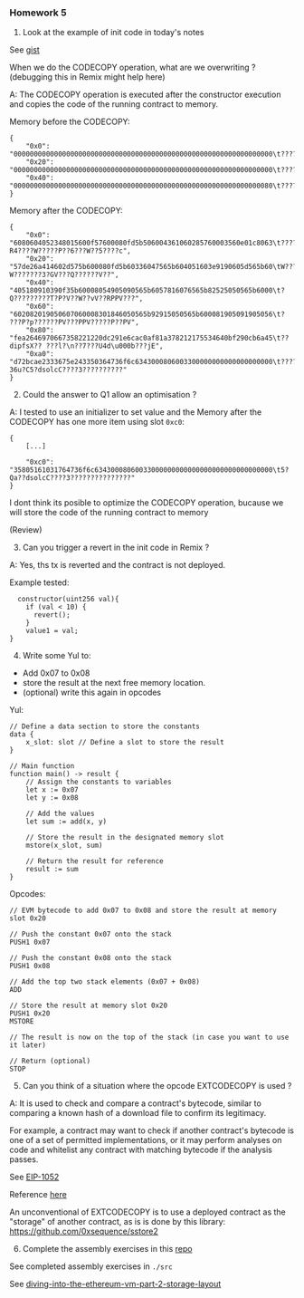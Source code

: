 ### Homework 5

1. Look at the example of init code in today's notes

See [gist](https://gist.github.com/extropyCoder/4243c0f90e6a6e97006a31f5b9265b94)

When we do the CODECOPY operation, what are we overwriting ? (debugging this in Remix might help here)

A: The CODECOPY operation is executed after the constructor execution and copies the code of the running contract to memory.

Memory before the CODECOPY:

```
{
	"0x0": "0000000000000000000000000000000000000000000000000000000000000000\t????????????????????????????????",
	"0x20": "0000000000000000000000000000000000000000000000000000000000000000\t????????????????????????????????",
	"0x40": "0000000000000000000000000000000000000000000000000000000000000080\t????????????????????????????????"
}
```

Memory after the CODECOPY:

```
{
	"0x0": "6080604052348015600f57600080fd5b506004361060285760003560e01c8063\t????R4????W?????P??6???W??5????c",
	"0x20": "57de26a414602d575b600080fd5b60336047565b604051603e9190605d565b60\tW??????W???????3?GV???Q??????V??",
	"0x40": "405180910390f35b60008054905090565b6057816076565b82525050565b6000\t?Q?????????T?P?V??W??vV??RPPV???",
	"0x60": "602082019050607060008301846050565b92915050565b600081905091905056\t? ???P?p??????PV???PPV?????P??PV",
	"0x80": "fea2646970667358221220dc291e6cac0af81a378212175534640bf290cb6a45\t??dipfsX?? ???l?\n??7???U4d\u000b???jE",
	"0xa0": "d72bcae2333675e243350364736f6c6343000806003300000000000000000000\t????36u?C5?dsolcC????3??????????"
}
```

2. Could the answer to Q1 allow an optimisation ?

A: I tested to use an initializer to set value and the Memory after the CODECOPY has one more item using slot `0xc0`: 

```
{
	[...]

	"0xc0": "35805161031764736f6c63430008060033000000000000000000000000000000\t5?Qa??dsolcC????3???????????????"
}
```

I dont think its posible to optimize the CODECOPY operation, bucause we will store the code of the running contract to memory 

(Review)

3. Can you trigger a revert in the init code in Remix ?

A: Yes, ths tx is reverted and the contract is not deployed.

Example tested:

```
  constructor(uint256 val){
    if (val < 10) {
      revert();
    }
    value1 = val;
}
```

4. Write some Yul to:

- Add 0x07 to 0x08
- store the result at the next free memory location.
- (optional) write this again in opcodes

Yul:

```
// Define a data section to store the constants
data {
    x_slot: slot // Define a slot to store the result
}

// Main function
function main() -> result {
    // Assign the constants to variables
    let x := 0x07
    let y := 0x08
    
    // Add the values
    let sum := add(x, y)
    
    // Store the result in the designated memory slot
    mstore(x_slot, sum)
    
    // Return the result for reference
    result := sum
}

```

Opcodes:

```
// EVM bytecode to add 0x07 to 0x08 and store the result at memory slot 0x20

// Push the constant 0x07 onto the stack
PUSH1 0x07

// Push the constant 0x08 onto the stack
PUSH1 0x08

// Add the top two stack elements (0x07 + 0x08)
ADD

// Store the result at memory slot 0x20
PUSH1 0x20
MSTORE

// The result is now on the top of the stack (in case you want to use it later)

// Return (optional)
STOP
```

5. Can you think of a situation where the opcode EXTCODECOPY is used ?

A: It is used to check and compare a contract's bytecode, similar to comparing a known hash of a download file to confirm its legitimacy. 

For example, a contract may want to check if another contract's bytecode is one of a set of permitted implementations, or it may perform analyses on code and whitelist any contract with matching bytecode if the analysis passes. 

See [EIP-1052](https://github.com/ethereum/EIPs/blob/master/EIPS/eip-1052.md)

Reference [here](https://ethereum.stackexchange.com/a/59824/58444)

An unconventional of EXTCODECOPY is to use a deployed contract as the "storage" of another contract, as is is done by this library: https://github.com/0xsequence/sstore2

6. Complete the assembly exercises in this [repo](https://github.com/ExtropyIO/ExpertSolidityBootcamp/tree/main/exercises/assembly)

See completed assembly exercises in `./src`

See [diving-into-the-ethereum-vm-part-2-storage-layout](https://medium.com/@hayeah/diving-into-the-ethereum-vm-part-2-storage-layout-bc5349cb11b7)